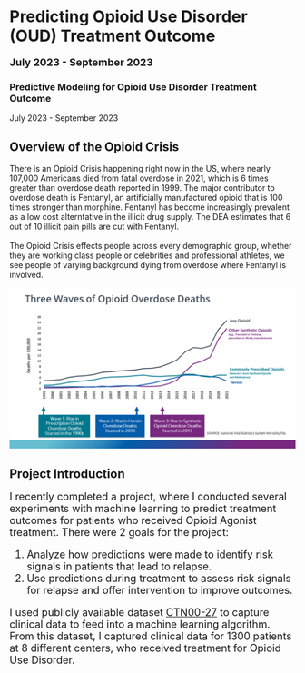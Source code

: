 # Predicting Opioid Use Disorder (OUD) Treatment Outcome
<font size="4">**July 2023 - September 2023**</font>
### Predictive Modeling for Opioid Use Disorder Treatment Outcome
July 2023 - September 2023

## Overview of the Opioid Crisis

There is an Opioid Crisis happening right now in the US, where nearly 107,000 Americans died from fatal overdose in 2021, which is 6 times greater than overdose death reported in 1999.  The major contributor to overdose death is Fentanyl, an artificially manufactured opioid that is 100 times stronger than morphine.  Fentanyl has become increasingly prevalent as a low cost alterntative in the illicit drug supply.  The DEA estimates that 6 out of 10 illicit pain pills are cut with Fentanyl.<br>
<br> The Opioid Crisis effects people across every demographic group, whether they are working class people or celebrities and professional athletes, we see people of varying background dying from overdose where Fentanyl is involved. </font>

![oud stats](images\o.png)

## Project Introduction
<font size="4"> I recently completed a project, where I conducted several experiments with machine learning to predict treatment outcomes for patients who received Opioid Agonist treatment.  There were 2 goals for the project:<br>
 1) Analyze how predictions were made to identify risk signals in patients that lead to relapse.<br> 
2) Use predictions during treatment to assess risk signals for relapse and offer intervention to improve outcomes.

I used publicly available dataset [CTN00-27](https://datashare.nida.nih.gov/study/nida-ctn-0027) to capture clinical data to feed into a machine learning algorithm.  From this dataset, I captured clinical data for 1300 patients at 8 different centers, who received treatment for Opioid Use Disorder.
